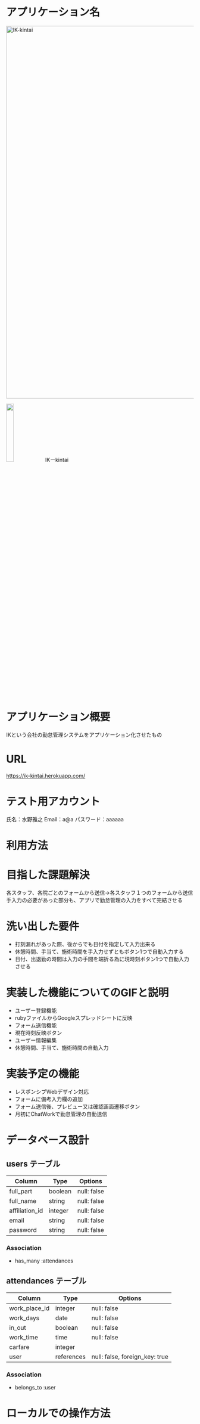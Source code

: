 # アプリケーション名

<img width="1000" alt="IK-kintai" src="https://user-images.githubusercontent.com/71745650/99880133-dbb6d700-2c54-11eb-8c8f-7c9c7bb5f7e8.png">

 <img src="https://user-images.githubusercontent.com/71745650/98325424-1eac6400-2032-11eb-899c-735967326da2.jpg" width=20%>  IKーkintai 
# アプリケーション概要
IKという会社の勤怠管理システムをアプリケーション化させたもの
# URL
https://ik-kintai.herokuapp.com/
# テスト用アカウント
氏名：水野雅之  Email：a@a  パスワード：aaaaaa

# 利用方法

# 目指した課題解決
各スタッフ、各院ごとのフォームから送信→各スタッフ１つのフォームから送信  
手入力の必要があった部分も、アプリで勤怠管理の入力をすべて完結させる

# 洗い出した要件
- 打刻漏れがあった際、後からでも日付を指定して入力出来る
- 休憩時間、手当て、施術時間を手入力せずともボタン1つで自動入力する
- 日付、出退勤の時間は入力の手間を端折る為に現時刻ボタン1つで自動入力させる

# 実装した機能についてのGIFと説明
- ユーザー登録機能
- rubyファイルからGoogleスプレッドシートに反映
- フォーム送信機能
- 現在時刻反映ボタン
- ユーザー情報編集
- 休憩時間、手当て、施術時間の自動入力

# 実装予定の機能
- レスポンシブWebデザイン対応
- フォームに備考入力欄の追加
- フォーム送信後、プレビュー又は確認画面遷移ボタン
- 月初にChatWorkで勤怠管理の自動送信

# データベース設計

## users テーブル

| Column         | Type    | Options     |
| -------------- | ------- | ----------- |
| full_part      | boolean | null: false |
| full_name      | string  | null: false |
| affiliation_id | integer | null: false |
| email          | string  | null: false |
| password       | string  | null: false |

### Association
- has_many :attendances

## attendances テーブル

| Column        | Type       | Options                        |
| ------------- | ---------- | ------------------------------ |
| work_place_id | integer    | null: false                    |
| work_days     | date       | null: false                    |
| in_out        | boolean    | null: false                    |
| work_time     | time       | null: false                    |
| carfare       | integer    |                                |
| user          | references | null: false, foreign_key: true |

### Association
- belongs_to :user



# ローカルでの操作方法
